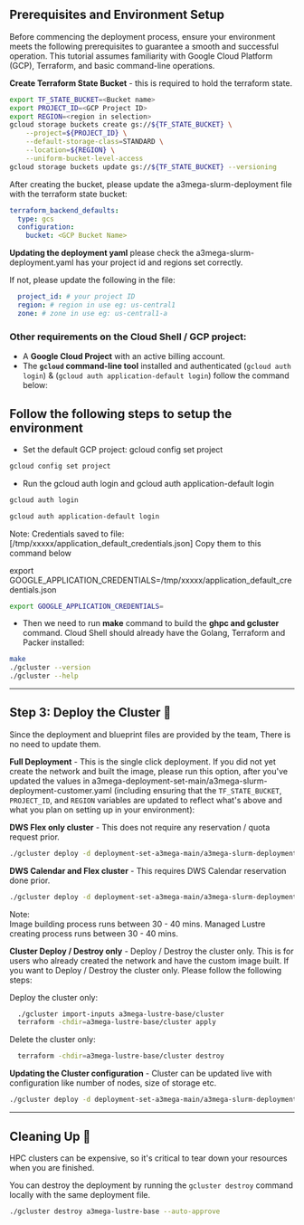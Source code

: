 ## **Prerequisites and Environment Setup**

Before commencing the deployment process, ensure your environment meets the following prerequisites to guarantee a smooth and successful operation. This tutorial assumes familiarity with Google Cloud Platform (GCP), Terraform, and basic command-line operations.

**Create Terraform State Bucket** - this is required to hold the terraform state. 
```bash
export TF_STATE_BUCKET=<Bucket name>
export PROJECT_ID=<GCP Project ID>
export REGION=<region in selection>
gcloud storage buckets create gs://${TF_STATE_BUCKET} \
    --project=${PROJECT_ID} \
    --default-storage-class=STANDARD \
    --location=${REGION} \
    --uniform-bucket-level-access
gcloud storage buckets update gs://${TF_STATE_BUCKET} --versioning
```

After creating the bucket, please update the a3mega-slurm-deployment file with the terraform state bucket:

```yaml
terraform_backend_defaults:
  type: gcs
  configuration:
    bucket: <GCP Bucket Name>
```

**Updating the deployment yaml** please check the a3mega-slurm-deployment.yaml has your project id and regions set correctly.

If not, please update the following in the file:
```yaml
  project_id: # your project ID
  region: # region in use eg: us-central1
  zone: # zone in use eg: us-central1-a
```

### Other requirements on the Cloud Shell / GCP project: 
* A **Google Cloud Project** with an active billing account.
* The **<code>gcloud</code> command-line tool** installed and authenticated (`gcloud auth login`) & (`gcloud auth application-default login`) follow the command below: 

## Follow the following steps to setup the environment

* Set the default GCP project:
    gcloud config set project <user project ID>
```bash
gcloud config set project 
```

* Run the gcloud auth login and gcloud auth application-default login 
```bash
gcloud auth login
```
```bash
gcloud auth application-default login
```
Note:
Credentials saved to file: [/tmp/xxxxx/application_default_credentials.json]
Copy them to this command below

   export GOOGLE_APPLICATION_CREDENTIALS=/tmp/xxxxx/application_default_credentials.json 
```bash
export GOOGLE_APPLICATION_CREDENTIALS=
```

* Then we need to run **make** command to build the **ghpc and gcluster** command. Cloud Shell should already have the Golang, Terraform and Packer
installed:

```bash
make
./gcluster --version
./gcluster --help
```

---

## Step 3: Deploy the Cluster 🎉

Since the deployment and blueprint files are provided by the team, There is no need to update them. 

**Full Deployment** - This is the single click deployment. If you did not yet create the network and built the image, please run this option, after you've updated the values in a3mega-deployment-set-main/a3mega-slurm-deployment-customer.yaml (including ensuring that the `TF_STATE_BUCKET`, `PROJECT_ID`, and `REGION` variables are updated to reflect what's above and what you plan on setting up in your environment):

**DWS Flex only cluster** - This does not require any reservation / quota request prior. 
```bash
./gcluster deploy -d deployment-set-a3mega-main/a3mega-slurm-deployment.yaml deployment-set-a3mega-main/a3mega-lustre-slurm-blueprint.yaml --auto-approve
```

**DWS Calendar and Flex cluster** - This requires DWS Calendar reservation done prior.
```bash
./gcluster deploy -d deployment-set-a3mega-main/a3mega-slurm-deployment.yaml deployment-set-a3mega-main/a3mega-lustre-slurm-blueprint-dws-2-partitions.yaml --auto-approve
```

Note:  
Image building process runs between 30 - 40 mins.
Managed Lustre creating process runs between 30 - 40 mins.


**Cluster Deploy / Destroy only**  - Deploy / Destroy the cluster only. This is for users who already created the network and have the custom image built. 
If you want to Deploy / Destroy the cluster only. Please follow the following steps: 

Deploy the cluster only: 

```bash
  ./gcluster import-inputs a3mega-lustre-base/cluster
  terraform -chdir=a3mega-lustre-base/cluster apply
```

Delete the cluster only:

```bash
  terraform -chdir=a3mega-lustre-base/cluster destroy
```

**Updating the Cluster configuration** - Cluster can be updated live with configuration like number of nodes, size of storage etc.

```bash
./gcluster deploy -d deployment-set-a3mega-main/a3mega-slurm-deployment.yaml deployment-set-a3mega-main/a3mega-lustre-slurm-blueprint.yaml -w  --only primary,cluster
```

---

## **Cleaning Up 🧹**

HPC clusters can be expensive, so it's critical to tear down your resources when you are finished.

You can destroy the deployment by running the `gcluster destroy` command locally with the same deployment file.

```bash
./gcluster destroy a3mega-lustre-base --auto-approve
```